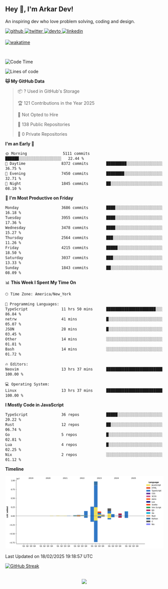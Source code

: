 ## Hey 👋, I'm Arkar Dev!  

An inspiring dev who love problem solving, coding and design.

<a href="https://github.com/Riley1101" target="_blank">
<img src=https://img.shields.io/badge/github-%2324292e.svg?&style=for-the-badge&logo=github&logoColor=white alt=github style="margin-bottom: 5px;" />
</a>
<a href="https://twitter.com/arkardev" target="_blank">
<img src=https://img.shields.io/badge/twitter-%2300acee.svg?&style=for-the-badge&logo=twitter&logoColor=white alt=twitter style="margin-bottom: 5px;" />
</a>
<a href="https://dev.to/riley1101" target="_blank">
<img src=https://img.shields.io/badge/dev.to-%2308090A.svg?&style=for-the-badge&logo=dev.to&logoColor=white alt=devto style="margin-bottom: 5px;" />
</a>
<a href="https://linkedin.com/in/arkar-kaung-myat" target="_blank">
<img src=https://img.shields.io/badge/linkedin-%231E77B5.svg?&style=for-the-badge&logo=linkedin&logoColor=white alt=linkedin style="margin-bottom: 5px;" />
</a>
  
[![wakatime](https://wakatime.com/badge/user/cf23b6e3-75f8-4c04-b0e3-273191c8d2ec.svg)](https://wakatime.com/@cf23b6e3-75f8-4c04-b0e3-273191c8d2ec)

<br/>

<!--START_SECTION:waka-->
![Code Time](http://img.shields.io/badge/Code%20Time-1%2C302%20hrs%2014%20mins-blue)

![Lines of code](https://img.shields.io/badge/From%20Hello%20World%20I%27ve%20Written-20.9%20million%20lines%20of%20code-blue)

**🐱 My GitHub Data** 

> 📦 ? Used in GitHub's Storage 
 > 
> 🏆 121 Contributions in the Year 2025
 > 
> 🚫 Not Opted to Hire
 > 
> 📜 138 Public Repositories 
 > 
> 🔑 0 Private Repositories 
 > 
**I'm an Early 🐤** 

```text
🌞 Morning                5111 commits        ██████░░░░░░░░░░░░░░░░░░░   22.44 % 
🌆 Daytime                8372 commits        █████████░░░░░░░░░░░░░░░░   36.75 % 
🌃 Evening                7450 commits        ████████░░░░░░░░░░░░░░░░░   32.71 % 
🌙 Night                  1845 commits        ██░░░░░░░░░░░░░░░░░░░░░░░   08.10 % 
```
📅 **I'm Most Productive on Friday** 

```text
Monday                   3686 commits        ████░░░░░░░░░░░░░░░░░░░░░   16.18 % 
Tuesday                  3955 commits        ████░░░░░░░░░░░░░░░░░░░░░   17.36 % 
Wednesday                3478 commits        ████░░░░░░░░░░░░░░░░░░░░░   15.27 % 
Thursday                 2564 commits        ███░░░░░░░░░░░░░░░░░░░░░░   11.26 % 
Friday                   4215 commits        █████░░░░░░░░░░░░░░░░░░░░   18.50 % 
Saturday                 3037 commits        ███░░░░░░░░░░░░░░░░░░░░░░   13.33 % 
Sunday                   1843 commits        ██░░░░░░░░░░░░░░░░░░░░░░░   08.09 % 
```


📊 **This Week I Spent My Time On** 

```text
🕑︎ Time Zone: America/New_York

💬 Programming Languages: 
TypeScript               11 hrs 50 mins      ██████████████████████░░░   86.84 % 
netrw                    41 mins             █░░░░░░░░░░░░░░░░░░░░░░░░   05.07 % 
JSON                     28 mins             █░░░░░░░░░░░░░░░░░░░░░░░░   03.45 % 
Other                    14 mins             ░░░░░░░░░░░░░░░░░░░░░░░░░   01.81 % 
Bash                     14 mins             ░░░░░░░░░░░░░░░░░░░░░░░░░   01.72 % 

🔥 Editors: 
Neovim                   13 hrs 37 mins      █████████████████████████   100.00 % 

💻 Operating System: 
Linux                    13 hrs 37 mins      █████████████████████████   100.00 % 
```

**I Mostly Code in JavaScript** 

```text
TypeScript               36 repos            █████░░░░░░░░░░░░░░░░░░░░   20.22 % 
Rust                     12 repos            ██░░░░░░░░░░░░░░░░░░░░░░░   06.74 % 
Go                       5 repos             █░░░░░░░░░░░░░░░░░░░░░░░░   02.81 % 
Lua                      4 repos             █░░░░░░░░░░░░░░░░░░░░░░░░   02.25 % 
Nix                      2 repos             ░░░░░░░░░░░░░░░░░░░░░░░░░   01.12 % 
```



**Timeline**

![Lines of Code chart](https://raw.githubusercontent.com/Riley1101/Riley1101/main/assets/bar_graph.png)


 Last Updated on 18/02/2025 19:18:57 UTC
<!--END_SECTION:waka-->

[![GitHub Streak](https://streak-stats.demolab.com?user=Riley1101)](https://git.io/streak-stats)
  
<br/>  
<div align="center">
<img src="https://komarev.com/ghpvc/?username=Riley1101&&style=flat-square" align="center" />
</div>  

